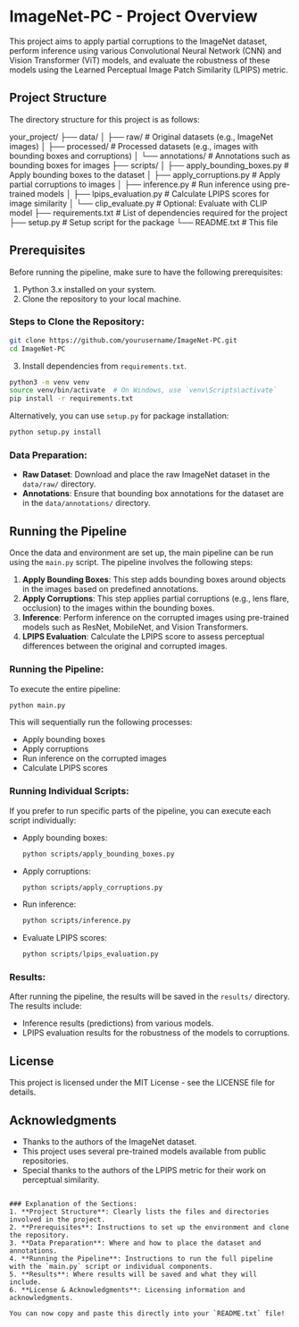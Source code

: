 
ImageNet-PC - Project Overview
===============================

This project aims to apply partial corruptions to the ImageNet dataset, perform inference using various Convolutional Neural Network (CNN) and Vision Transformer (ViT) models, and evaluate the robustness of these models using the Learned Perceptual Image Patch Similarity (LPIPS) metric.

## Project Structure

The directory structure for this project is as follows:

your_project/
├── data/
│   ├── raw/                # Original datasets (e.g., ImageNet images)
│   ├── processed/          # Processed datasets (e.g., images with bounding boxes and corruptions)
│   └── annotations/        # Annotations such as bounding boxes for images
├── scripts/
│   ├── apply_bounding_boxes.py  # Apply bounding boxes to the dataset
│   ├── apply_corruptions.py     # Apply partial corruptions to images
│   ├── inference.py             # Run inference using pre-trained models
│   ├── lpips_evaluation.py      # Calculate LPIPS scores for image similarity
│   └── clip_evaluate.py         # Optional: Evaluate with CLIP model
├── requirements.txt              # List of dependencies required for the project
├── setup.py                      # Setup script for the package
└── README.txt                    # This file

## Prerequisites

Before running the pipeline, make sure to have the following prerequisites:

1. Python 3.x installed on your system.
2. Clone the repository to your local machine.

### Steps to Clone the Repository:

```bash
git clone https://github.com/yourusername/ImageNet-PC.git
cd ImageNet-PC
```

3. Install dependencies from `requirements.txt`.

```bash
python3 -m venv venv
source venv/bin/activate  # On Windows, use `venv\Scripts\activate`
pip install -r requirements.txt
```

Alternatively, you can use `setup.py` for package installation:

```bash
python setup.py install
```

### Data Preparation:

- **Raw Dataset**: Download and place the raw ImageNet dataset in the `data/raw/` directory.
- **Annotations**: Ensure that bounding box annotations for the dataset are in the `data/annotations/` directory.

## Running the Pipeline

Once the data and environment are set up, the main pipeline can be run using the `main.py` script. The pipeline involves the following steps:

1. **Apply Bounding Boxes**: This step adds bounding boxes around objects in the images based on predefined annotations.
2. **Apply Corruptions**: This step applies partial corruptions (e.g., lens flare, occlusion) to the images within the bounding boxes.
3. **Inference**: Perform inference on the corrupted images using pre-trained models such as ResNet, MobileNet, and Vision Transformers.
4. **LPIPS Evaluation**: Calculate the LPIPS score to assess perceptual differences between the original and corrupted images.

### Running the Pipeline:

To execute the entire pipeline:

```bash
python main.py
```

This will sequentially run the following processes:
- Apply bounding boxes
- Apply corruptions
- Run inference on the corrupted images
- Calculate LPIPS scores

### Running Individual Scripts:

If you prefer to run specific parts of the pipeline, you can execute each script individually:

- Apply bounding boxes:
  ```bash
  python scripts/apply_bounding_boxes.py
  ```

- Apply corruptions:
  ```bash
  python scripts/apply_corruptions.py
  ```

- Run inference:
  ```bash
  python scripts/inference.py
  ```

- Evaluate LPIPS scores:
  ```bash
  python scripts/lpips_evaluation.py
  ```

### Results:

After running the pipeline, the results will be saved in the `results/` directory. The results include:
- Inference results (predictions) from various models.
- LPIPS evaluation results for the robustness of the models to corruptions.

## License

This project is licensed under the MIT License - see the LICENSE file for details.

## Acknowledgments

- Thanks to the authors of the ImageNet dataset.
- This project uses several pre-trained models available from public repositories.
- Special thanks to the authors of the LPIPS metric for their work on perceptual similarity.
```

### Explanation of the Sections:
1. **Project Structure**: Clearly lists the files and directories involved in the project.
2. **Prerequisites**: Instructions to set up the environment and clone the repository.
3. **Data Preparation**: Where and how to place the dataset and annotations.
4. **Running the Pipeline**: Instructions to run the full pipeline with the `main.py` script or individual components.
5. **Results**: Where results will be saved and what they will include.
6. **License & Acknowledgments**: Licensing information and acknowledgments.

You can now copy and paste this directly into your `README.txt` file!